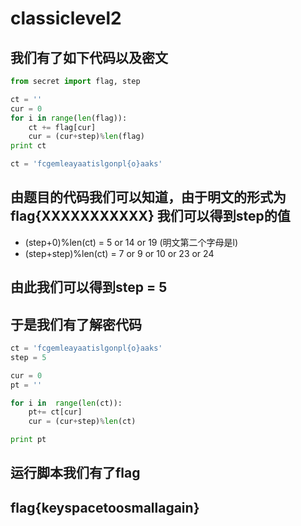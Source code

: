 # classiclevel2

##  我们有了如下代码以及密文

```python
from secret import flag, step

ct = ''
cur = 0
for i in range(len(flag)):
    ct += flag[cur]
    cur = (cur+step)%len(flag)
print ct
```
```python
ct = 'fcgemleayaatislgonpl{o}aaks'
```

## 由题目的代码我们可以知道，由于明文的形式为flag{XXXXXXXXXXX} 我们可以得到step的值

* (step+0)%len(ct) = 5 or 14 or 19 (明文第二个字母是l)
* (step+step)%len(ct) = 7 or 9 or 10 or 23 or 24
## 由此我们可以得到step = 5
## 于是我们有了解密代码

```python
ct = 'fcgemleayaatislgonpl{o}aaks'
step = 5

cur = 0
pt = ''

for i in  range(len(ct)):
    pt+= ct[cur]
    cur = (cur+step)%len(ct)

print pt
```
## 运行脚本我们有了flag
## flag{keyspacetoosmallagain}
